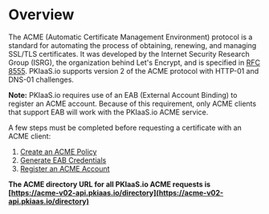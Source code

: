 # Overview

The ACME (Automatic Certificate Management Environment) protocol is a standard for automating the process of obtaining, renewing, and managing SSL/TLS certificates. It was developed by the Internet Security Research Group (ISRG), the organization behind Let's Encrypt, and is specified in [RFC 8555](https://datatracker.ietf.org/doc/html/rfc8555). PKIaaS.io supports version 2 of the ACME protocol with HTTP-01 and DNS-01 challenges.

**Note:** PKIaaS.io requires use of an EAB (External Account Binding) to register an ACME account. Because of this requirement, only ACME clients that support EAB will work with the PKIaaS.io ACME service.

A few steps must be completed before requesting a certificate with an ACME client:

1. [Create an ACME Policy](create-acme-policy.md)
2. [Generate EAB Credentials](generate-eab-credentials.md)
3. [Register an ACME Account](register-acme-account.md)

**The ACME directory URL for all PKIaaS.io ACME requests is [https://acme-v02-api.pkiaas.io/directory](https://acme-v02-api.pkiaas.io/directory)**